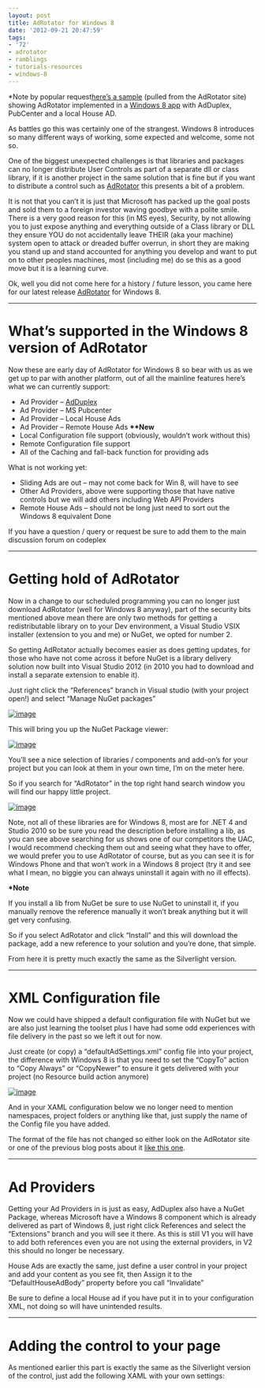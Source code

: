 ```yaml
---
layout: post
title: AdRotator for Windows 8
date: '2012-09-21 20:47:59'
tags:
- '72'
- adrotator
- ramblings
- tutorials-resources
- windows-8
---
```


\*Note by popular request[here’s a sample](http://bit.ly/PsETzK) (pulled from the AdRotator site) showing AdRotator implemented in a [Windows 8 app](http://bit.ly/PsETzK) with AdDuplex, PubCenter and a local House AD.

As battles go this was certainly one of the strangest.  Windows 8 introduces so many different ways of working, some expected and welcome, some not so.

One of the biggest unexpected challenges is that libraries and packages can no longer distribute User Controls as part of a separate dll or class library, if it is another project in the same solution that is fine but if you want to distribute a control such as [AdRotator](http://wp7adrotator.codeplex.com/) this presents a bit of a problem.

It is not that you can’t it is just that Microsoft has packed up the goal posts and sold them to a foreign investor waving goodbye with a polite smile.  There is a very good reason for this (in MS eyes), Security, by not allowing you to just expose anything and everything outside of a Class library or DLL they ensure YOU do not accidentally leave THEIR (aka your machine) system open to attack or dreaded buffer overrun, in short they are making you stand up and stand accounted for anything you develop and want to put on to other peoples machines, most (including me) do se this as a good move but it is a learning curve.

Ok, well you did not come here for a history / future lesson, you came here for our latest release [AdRotator](http://wp7adrotator.codeplex.com/) for Windows 8.

* * *

# What’s supported in the Windows 8 version of AdRotator

Now these are early day of AdRotator for Windows 8 so bear with us as we get up to par with another platform, out of all the mainline features here’s what we can currently support:

- Ad Provider – [AdDuplex](https://www.adduplex.com/)
- Ad Provider – MS Pubcenter
- Ad Provider – Local House Ads
- Ad Provider – Remote House Ads **\*\*New**
- Local Configuration file support (obviously, wouldn’t work without this)
- Remote Configuration file support
- All of the Caching and fall-back function for providing ads

What is not working yet:

- Sliding Ads are out – may not come back for Win 8, will have to see
- Other Ad Providers, above were supporting those that have native controls but we will add others including Web API Providers
- Remote House Ads – should not be long just need to sort out the Windows 8 equivalent Done

If you have a question / query or request be sure to add them to the main discussion forum on codeplex

* * *

# Getting hold of AdRotator

Now in a change to our scheduled programming you can no longer just download AdRotator (well for Windows 8 anyway), part of the security bits mentioned above mean there are only two methods for getting a redistributable library on to your Dev environment, a Visual Studio VSIX installer (extension to you and me) or NuGet, we opted for number 2.

So getting AdRotator actually becomes easier as does getting updates, for those who have not come across it before NuGet is a library delivery solution now built into Visual Studio 2012 (in 2010 you had to download and install a separate extension to enable it).

Just right click the “References” branch in Visual studio (with your project open!) and select “Manage NuGet packages”

[![image](/Images/wordpress/2012/09/image_thumb11.png "image")](/Images/wordpress/2012/09/image11.png)

This will bring you up the NuGet Package viewer:

[![image](/Images/wordpress/2012/09/image_thumb12.png "image")](/Images/wordpress/2012/09/image12.png)

You’ll see a nice selection of libraries / components and add-on’s for your project but you can look at them in your own time, I’m on the meter here.

So if you search for “AdRotator” in the top right hand search window you will find our happy little project.

[![image](/Images/wordpress/2012/09/image_thumb13.png "image")](/Images/wordpress/2012/09/image13.png)

Note, not all of these libraries are for Windows 8, most are for .NET 4 and Studio 2010 so be sure you read the description before installing a lib, as you can see above searching for us shows one of our competitors the UAC, I would recommend checking them out and seeing what they have to offer, we would prefer you to use AdRotator of course, but as you can see it is for Windows Phone and that won’t work in a Windows 8 project (try it and see what I mean, no biggie you can always uninstall it again with no ill effects).

**\*Note**

If you install a lib from NuGet be sure to use NuGet to uninstall it, if you manually remove the reference manually it won’t break anything but it will get very confusing.

So if you select AdRotator and click “Install” and this will download the package, add a new reference to your solution and you’re done, that simple.

From here it is pretty much exactly the same as the Silverlight version.

* * *

# XML Configuration file

Now we could have shipped a default configuration file with NuGet but we are also just learning the toolset plus I have had some odd experiences with file delivery in the past so we left it out for now.

Just create (or copy) a “defaultAdSettings.xml” config file into your project, the difference with Windows 8 is that you need to set the “CopyTo” action to “Copy Always” or “CopyNewer” to ensure it gets delivered with your project (no Resource build action anymore)

[![image](/Images/wordpress/2012/09/image_thumb14.png "image")](/Images/wordpress/2012/09/image14.png)

And in your XAML configuration below we no longer need to mention namespaces, project folders or anything like that, just supply the name of the Config file you have added.

The format of the file has not changed so either look on the AdRotator site or one of the previous blog posts about it [like this one](http://bit.ly/S5CD4T).

* * *

# Ad Providers

Getting your Ad Providers in is just as easy, AdDuplex also have a NuGet Package, whereas Microsoft have a Windows 8 component which is already delivered as part of Windows 8, just right click References and select the “Extensions” branch and you will see it there.  As this is still V1 you will have to add both references even you are not using the external providers, in V2 this should no longer be necessary.

House Ads are exactly the same, just define a user control in your project and add your content as you see fit, then Assign it to the “DefaultHouseAdBody” property before you call “Invalidate”

Be sure to define a local House ad if you have put it in to your configuration XML, not doing so will have unintended results.

* * *

# Adding the control to your page

As mentioned earlier this part is exactly the same as the Silverlight version of the control, just add the following XAML with your own settings:

    
    
        
    

